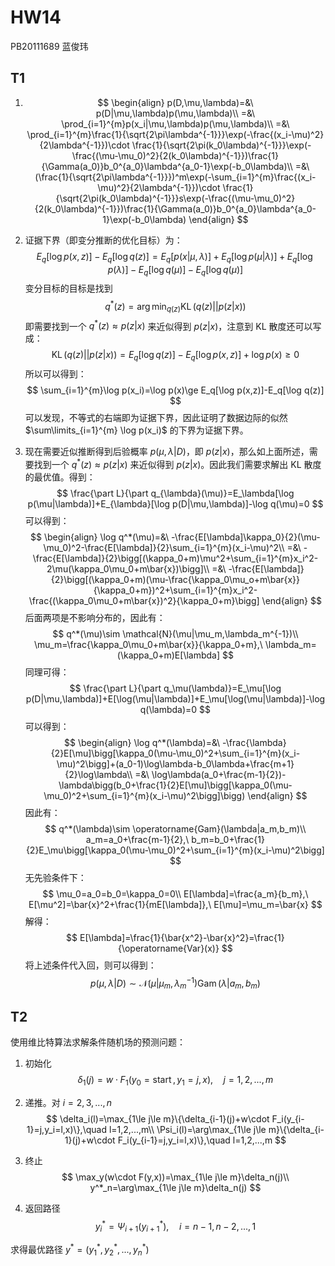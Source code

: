 # HW14

PB20111689 蓝俊玮

## T1

1. $$
   \begin{align}
   p(D,\mu,\lambda)=&\ p(D|\mu,\lambda)p(\mu,\lambda)\\
   =&\ \prod_{i=1}^{m}p(x_i|\mu,\lambda)p(\mu,\lambda)\\
   =&\ \prod_{i=1}^{m}\frac{1}{\sqrt{2\pi\lambda^{-1}}}\exp(-\frac{(x_i-\mu)^2}{2\lambda^{-1}})\cdot \frac{1}{\sqrt{2\pi(k_0\lambda)^{-1}}}\exp(-\frac{(\mu-\mu_0)^2}{2(k_0\lambda)^{-1}})\frac{1}{\Gamma(a_0)}b_0^{a_0}\lambda^{a_0-1}\exp(-b_0\lambda)\\
   =&\ (\frac{1}{\sqrt{2\pi\lambda^{-1}}})^m\exp(-\sum_{i=1}^{m}\frac{(x_i-\mu)^2}{2\lambda^{-1}})\cdot \frac{1}{\sqrt{2\pi(k_0\lambda)^{-1}}}s\exp(-\frac{(\mu-\mu_0)^2}{2(k_0\lambda)^{-1}})\frac{1}{\Gamma(a_0)}b_0^{a_0}\lambda^{a_0-1}\exp(-b_0\lambda)
   \end{align}
   $$

2. 证据下界（即变分推断的优化目标）为：
   $$
   E_q[\log p(x,z)]-E_q[\log q(z)]=E_q[p(x|\mu,\lambda)]+E_q[\log p(\mu|\lambda)]+E_q[\log p(\lambda)]-E_q[\log q(\mu)]-E_q[\log q(\mu)]
   $$
   变分目标的目标是找到 
   $$
   q^*(z)=\arg\min_{q(z)}\operatorname{KL}(q(z)||p(z|x))
   $$
   即需要找到一个 $q^*(z)\approx p(z|x)$ 来近似得到 $p(z|x)$，注意到 KL 散度还可以写成：
   $$
   \operatorname{KL}(q(z)||p(z|x))=E_q[\log q(z)]-E_q[\log p(x,z)]+\log p(x)\ge 0
   $$
   所以可以得到：
   $$
   \sum_{i=1}^{m}\log p(x_i)=\log p(x)\ge E_q[\log p(x,z)]-E_q[\log q(z)]
   $$
   可以发现，不等式的右端即为证据下界，因此证明了数据边际的似然 $\sum\limits_{i=1}^{m} \log p(x_i)$ 的下界为证据下界。

3. 现在需要近似推断得到后验概率 $p(\mu,\lambda|D)$，即 $p(z|x)$，那么如上面所述，需要找到一个 $q^*(z)\approx p(z|x)$ 来近似得到 $p(z|x)$。因此我们需要求解出 KL 散度的最优值。得到：
   $$
   \frac{\part L}{\part q_{\lambda}(\mu)}=E_\lambda[\log p(\mu|\lambda)]+E_{\lambda}[\log p(D|\mu,\lambda)]-\log q(\mu)=0
   $$
   可以得到：
   $$
   \begin{align}
   \log q^*(\mu)=&\ -\frac{E[\lambda]\kappa_0}{2}(\mu-\mu_0)^2-\frac{E[\lambda]}{2}\sum_{i=1}^{m}(x_i-\mu)^2\\
   =&\ -\frac{E[\lambda]}{2}\bigg[(\kappa_0+m)\mu^2+\sum_{i=1}^{m}x_i^2-2\mu(\kappa_0\mu_0+m\bar{x})\bigg]\\
   =&\ -\frac{E[\lambda]}{2}\bigg[(\kappa_0+m)(\mu-\frac{\kappa_0\mu_o+m\bar{x}}{\kappa_0+m})^2+\sum_{i=1}^{m}x_i^2-\frac{(\kappa_0\mu_0+m\bar{x})^2}{\kappa_0+m}\bigg]
   \end{align}
   $$
   后面两项是不影响分布的，因此有：
   $$
   q^*(\mu)\sim \mathcal{N}(\mu|\mu_m,\lambda_m^{-1})\\
   \mu_m=\frac{\kappa_0\mu_0+m\bar{x}}{\kappa_0+m},\ \lambda_m=(\kappa_0+m)E[\lambda]
   $$
   同理可得：
   $$
   \frac{\part L}{\part q_\mu(\lambda)}=E_\mu[\log p(D|\mu,\lambda)]+E[\log(\mu|\lambda)]+E_\mu[\log(\mu|\lambda)]-\log q(\lambda)=0
   $$
   可以得到：
   $$
   \begin{align}
   \log q^*(\lambda)=&\ -\frac{\lambda}{2}E[\mu]\bigg[\kappa_0(\mu-\mu_0)^2+\sum_{i=1}^{m}(x_i-\mu)^2\bigg]+(a_0-1)\log\lambda-b_0\lambda+\frac{m+1}{2}\log\lambda\\
   =&\ \log\lambda(a_0+\frac{m-1}{2})-\lambda\bigg(b_0+\frac{1}{2}E[\mu]\bigg[\kappa_0(\mu-\mu_0)^2+\sum_{i=1}^{m}(x_i-\mu)^2\bigg]\bigg)
   \end{align}
   $$
   因此有：
   $$
   q^*(\lambda)\sim \operatorname{Gam}(\lambda|a_m,b_m)\\
   a_m=a_0+\frac{m-1}{2},\ b_m=b_0+\frac{1}{2}E_\mu\bigg[\kappa_0(\mu-\mu_0)^2+\sum_{i=1}^{m}(x_i-\mu)^2\bigg]
   $$
   无先验条件下：
   $$
   \mu_0=a_0=b_0=\kappa_0=0\\
   E[\lambda]=\frac{a_m}{b_m},\ E[\mu^2]=\bar{x}^2+\frac{1}{mE[\lambda]},\ E[\mu]=\mu_m=\bar{x}
   $$
   解得：
   $$
   E[\lambda]=\frac{1}{\bar{x^2}-\bar{x}^2}=\frac{1}{\operatorname{Var}(x)}
   $$
   将上述条件代入回，则可以得到：
   $$
   p(\mu,\lambda|D)\sim\mathcal{N}(\mu|\mu_m,\lambda_m^{-1})\operatorname{Gam}(\lambda|a_m,b_m)
   $$

## T2

使用维比特算法求解条件随机场的预测问题：

1. 初始化
   $$
   \delta_1(j)=w\cdot F_1(y_0=\operatorname{start},y_1=j,x),\quad j=1,2,...,m
   $$

2. 递推。对 $i=2,3,...,n$
   $$
   \delta_i(l)=\max_{1\le j\le m}\{\delta_{i-1}(j)+w\cdot F_i(y_{i-1}=j,y_i=l,x)\},\quad l=1,2,...,m\\
   \Psi_i(l)=\arg\max_{1\le j\le m}\{\delta_{i-1}(j)+w\cdot F_i(y_{i-1}=j,y_i=l,x)\},\quad l=1,2,...,m
   $$

3. 终止
   $$
   \max_y(w\cdot F(y,x))=\max_{1\le j\le m}\delta_n(j)\\
   y^*_n=\arg\max_{1\le j\le m}\delta_n(j)
   $$

4. 返回路径
   $$
   y^*_i=\Psi_{i+1}(y^*_{i+1}),\quad i=n-1,n-2,...,1
   $$

求得最优路径 $y^*=(y^*_1,y^*_2,...,y^*_n)$
